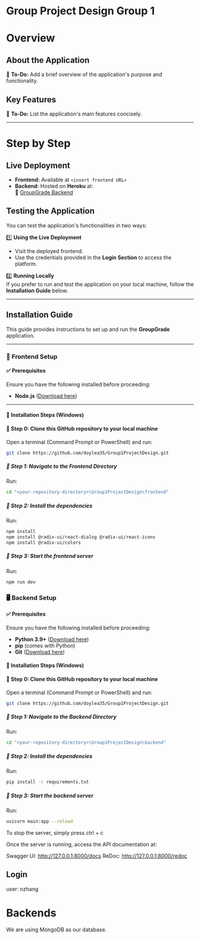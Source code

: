 # **Group Project Design Group 1**

# **Overview**  

## **About the Application**  
📌 **To-Do:** Add a brief overview of the application's purpose and functionality.  

## **Key Features**  
📌 **To-Do:** List the application's main features concisely.  

---

# **Step by Step**  

## **Live Deployment**  
- **Frontend:** Available at `<insert frontend URL>`  
- **Backend:** Hosted on **Heroku** at:  
  🔗 [GroupGrade Backend](https://group-grade-backend-5f919d63857a.herokuapp.com/)  

## **Testing the Application**  
You can test the application's functionalities in two ways:  

1️⃣ **Using the Live Deployment**  
- Visit the deployed frontend.  
- Use the credentials provided in the **Login Section** to access the platform.  

2️⃣ **Running Locally**  
If you prefer to run and test the application on your local machine, follow the **Installation Guide** below.  

---

## **Installation Guide**

This guide provides instructions to set up and run the **GroupGrade** application.

---

### 📌 **Frontend Setup**
#### ✅ **Prerequisites**
Ensure you have the following installed before proceeding:
- **Node.js** ([Download here](https://nodejs.org/en ))
---

#### 🏁 Installation Steps (Windows)

#### 🔹  Step 0: Clone this GitHub repository to your local machine
Open a terminal (Command Prompt or PowerShell) and run:
```sh 
git clone https://github.com/doylea35/Group1ProjectDesign.git
```

##### 🔹 Step 1: Navigate to the Frontend Directory
Run:
```sh
cd "<your-repository-directory>\Group1ProjectDesign\frontend"
```
##### 🔹 Step 2: Install the dependencies
Run:
 ```sh
npm install
npm install @radix-ui/react-dialog @radix-ui/react-icons
npm install @radix-ui/colors
```
##### 🔹 Step 3: Start the frontend server
Run:
 ```sh
npm run dev
```

### 🖥️ **Backend Setup**

#### ✅ Prerequisites
Ensure you have the following installed before proceeding:
- **Python 3.9+** ([Download here](https://www.python.org/downloads/))
- **pip** (comes with Python)
- **Git** ([Download here](https://git-scm.com/downloads))

#### 🏁 Installation Steps (Windows)

#### 🔹  Step 0: Clone this GitHub repository to your local machine
Open a terminal (Command Prompt or PowerShell) and run:
```sh 
git clone https://github.com/doylea35/Group1ProjectDesign.git
```

##### 🔹 Step 1: Navigate to the Backend Directory
Run:
```sh
cd "<your-repository-directory>\Group1ProjectDesign\backend"
```
##### 🔹 Step 2: Install the dependencies
Run:
 ```sh
pip install -r requirements.txt
```
##### 🔹 Step 3: Start the backend server
Run:
 ```sh
 uvicorn main:app --reload
```
To stop the server, simply press ctrl + c

Once the server is running, access the API documentation at:

Swagger UI: http://127.0.0.1:8000/docs
ReDoc: http://127.0.0.1:8000/redoc

## **Login**
user: nzhang

# **Backends**
We are using MongoDB as our database.
